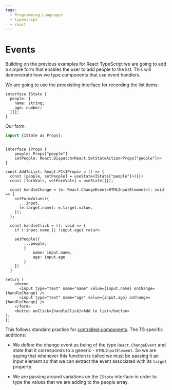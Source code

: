 ```yaml
---
tags:
  - Programming_Languages
  - typescript
  - react
---
```


# Events

Building on the previous examples for React TypeScript we are going to add a simple form that enables the user to add people to the list. This will demonstrate how we type components that use event handlers.

We are going to use the preexisting interface for recording the list items:

```tsx
interface IState {
  people: {
    name: string;
    age: number;
  }[];
}
```

Our form:

```ts
import {IState as Props};
```

```tsx

interface IProps {
    people: Props["people"]
    setPeople: React.Dispatch<React.SetStateAction<Props["people"]>>
}

const AddToList: React.FC<IProps> = () => {
  const [people, setPeople] = useState<IState["people"]>({})
  const [formVals, setFormVals] = useState({});

  const handleChange = (e: React.ChangeEvent<HTMLInputElement>): void => {
    setFormValues({
      ...input,
      [e.target.name]: e.target.value,
    });
  };

  const handleClick = (): void => {
    if (!input.name || !input.age) return

    setPeople({
        ...people,
        {
            name: input.name,
            age: input.age
        }
    })
  }

return (
    <form>
      <input type="text" name="name" value={input.name} onChange={handleChange} />
      <input type="text" name="age" value={input.age} onChange={handleChange} />
    </form>
    <button onClick={handleClick}>Add to list</button>
);
};
```

This follows standard practise for [controlled-components](/Programming_Languages/React/Hooks/Forms.md). The TS specific additions:

- We define the change event as being of the type `React.ChangeEvent` and state that it corresponds to a generic - `HTMLInputElement`. So we are saying that whenever this function is called we must be passing it an input element so that we can extract the event associated with its `target` property.

- We are passing around variations on the `IState` interface in order to type the values that we are adding to the people array.
